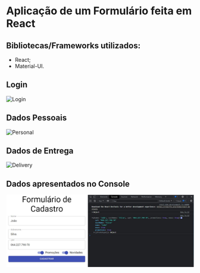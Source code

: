 # Aplicação de um Formulário feita em React
## Bibliotecas/Frameworks utilizados:  
* React;
* Material-UI.

## Login
![Login](/images/Login.JPG)

## Dados Pessoais
![Personal](/images/Personal.JPG)
## Dados de Entrega
![Delivery](/images/Delivery.JPG)

## Dados apresentados no Console
![Console](/images/View.JPG)
